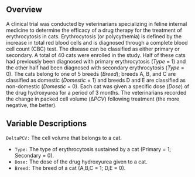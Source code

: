 ## Overview

A clinical trial was conducted by veterinarians specializing in feline internal medicine to determine the efficacy of a drug therapy for the treatment of erythrocytosis in cats. Erythrocytosis (or polycythemia) is defined by the increase in total red blood cells and is diagnosed through a complete blood cell count (CBC) test. The disease can be classified as either primary or secondary. A total of 40 cats were enrolled in the study. Half of these cats had previously been diagnosed with primary erythrocytosis (*Type* = 1) and the other half had been diagnosed with secondary erythrocytosis (*Type* = 0). The cats belong to one of 5 breeds (*Breed*); breeds A, B, and C are classified as domestic (*Domestic* = 1) and breeds D and E are classified as non-domestic (*Domestic* = 0). Each cat was given a specific dose (*Dose*) of the drug hydroxyurea for a period of 3 months. The veterinarians recorded the change in packed cell volume (Δ*PCV*) following treatment (the more negative, the better).

## Variable Descriptions

`DeltaPCV:` The cell volume that belongs to a cat.
- `Type:` The type of erythrocytosis sustained by a cat (Primary = 1; Secondary = 0).
- `Dose:` The dose of the drug hydroxyurea given to a cat.
- `Breed:` The breed of a cat (A,B,C = 1; D,E = 0).
